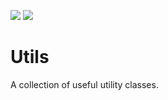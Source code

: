 [![](https://jitpack.io/v/kacperkasztelanic/utils.svg)](https://jitpack.io/#kacperkasztelanic/utils)
[![](https://jitci.com/gh/kacperkasztelanic/utils/svg)](https://jitci.com/gh/kacperkasztelanic/utils)

# Utils
A collection of useful utility classes. 
